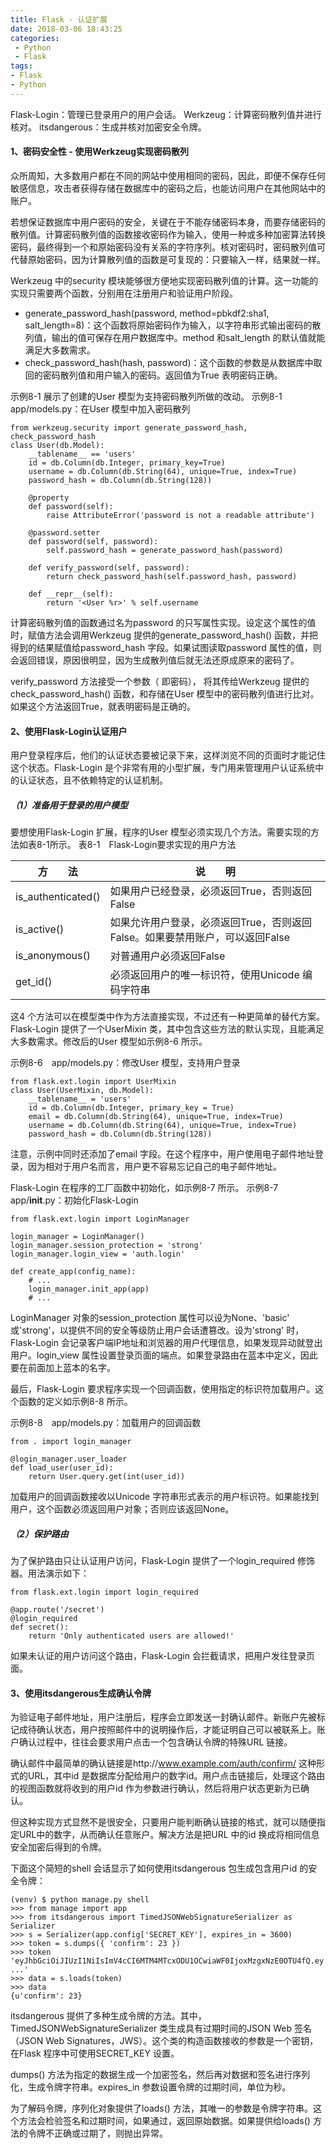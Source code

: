 ```yaml
---
title: Flask - 认证扩展
date: 2018-03-06 18:43:25
categories: 
 - Python
 - Flask
tags:
- Flask
- Python
---
```

Flask-Login：管理已登录用户的用户会话。
Werkzeug：计算密码散列值并进行核对。
itsdangerous：生成并核对加密安全令牌。

#### 1、密码安全性 - 使用Werkzeug实现密码散列
众所周知，大多数用户都在不同的网站中使用相同的密码，因此，即便不保存任何敏感信息，攻击者获得存储在数据库中的密码之后，也能访问用户在其他网站中的账户。
<!--more-->
若想保证数据库中用户密码的安全，关键在于不能存储密码本身，而要存储密码的散列值。计算密码散列值的函数接收密码作为输入，使用一种或多种加密算法转换密码，最终得到一个和原始密码没有关系的字符序列。核对密码时，密码散列值可代替原始密码，因为计算散列值的函数是可复现的：只要输入一样，结果就一样。

Werkzeug 中的security 模块能够很方便地实现密码散列值的计算。这一功能的实现只需要两个函数，分别用在注册用户和验证用户阶段。
* generate_password_hash(password, method=pbkdf2:sha1, salt_length=8)：这个函数将原始密码作为输入，以字符串形式输出密码的散列值，输出的值可保存在用户数据库中。method 和salt_length 的默认值就能满足大多数需求。
* check_password_hash(hash, password)：这个函数的参数是从数据库中取回的密码散列值和用户输入的密码。返回值为True 表明密码正确。

示例8-1 展示了创建的User 模型为支持密码散列所做的改动。
示例8-1　app/models.py：在User 模型中加入密码散列
```
from werkzeug.security import generate_password_hash, check_password_hash
class User(db.Model):
    __tablename__ == 'users'
    id = db.Column(db.Integer, primary_key=True)
    username = db.Column(db.String(64), unique=True, index=True)
    password_hash = db.Column(db.String(128))

    @property
    def password(self):
        raise AttributeError('password is not a readable attribute')

    @password.setter
    def password(self, password):
        self.password_hash = generate_password_hash(password)
    
    def verify_password(self, password):
        return check_password_hash(self.password_hash, password)
    
    def __repr__(self):
        return '<User %r>' % self.username
```
计算密码散列值的函数通过名为password 的只写属性实现。设定这个属性的值时，赋值方法会调用Werkzeug 提供的generate_password_hash() 函数，并把得到的结果赋值给password_hash 字段。如果试图读取password 属性的值，则会返回错误，原因很明显，因为生成散列值后就无法还原成原来的密码了。

verify_password 方法接受一个参数（ 即密码）， 将其传给Werkzeug 提供的check_password_hash() 函数，和存储在User 模型中的密码散列值进行比对。如果这个方法返回True，就表明密码是正确的。


#### 2、使用Flask-Login认证用户
用户登录程序后，他们的认证状态要被记录下来，这样浏览不同的页面时才能记住这个状态。Flask-Login 是个非常有用的小型扩展，专门用来管理用户认证系统中的认证状态，且不依赖特定的认证机制。

##### （1）准备用于登录的用户模型
要想使用Flask-Login 扩展，程序的User 模型必须实现几个方法。需要实现的方法如表8-1所示。
表8-1　Flask-Login要求实现的用户方法

方　　法              | 说　　明
----------------------|-------------------------------------------
is_authenticated()    | 如果用户已经登录，必须返回True，否则返回False
is_active()           | 如果允许用户登录，必须返回True，否则返回False。如果要禁用账户，可以返回False
is_anonymous()        | 对普通用户必须返回False
get_id()              | 必须返回用户的唯一标识符，使用Unicode 编码字符串

这4 个方法可以在模型类中作为方法直接实现，不过还有一种更简单的替代方案。Flask-Login 提供了一个UserMixin 类，其中包含这些方法的默认实现，且能满足大多数需求。修改后的User 模型如示例8-6 所示。

示例8-6　app/models.py：修改User 模型，支持用户登录
```
from flask.ext.login import UserMixin
class User(UserMixin, db.Model):
    __tablename__ = 'users'
    id = db.Column(db.Integer, primary_key = True)
    email = db.Column(db.String(64), unique=True, index=True)
    username = db.Column(db.String(64), unique=True, index=True)
    password_hash = db.Column(db.String(128))
```
注意，示例中同时还添加了email 字段。在这个程序中，用户使用电子邮件地址登录，因为相对于用户名而言，用户更不容易忘记自己的电子邮件地址。

Flask-Login 在程序的工厂函数中初始化，如示例8-7 所示。
示例8-7　app/__init__.py：初始化Flask-Login
```
from flask.ext.login import LoginManager

login_manager = LoginManager()
login_manager.session_protection = 'strong'
login_manager.login_view = 'auth.login'

def create_app(config_name):
    # ...
    login_manager.init_app(app)
    # ...
```
LoginManager 对象的session_protection 属性可以设为None、'basic' 或'strong'，以提供不同的安全等级防止用户会话遭篡改。设为'strong' 时，Flask-Login 会记录客户端IP地址和浏览器的用户代理信息，如果发现异动就登出用户。login_view 属性设置登录页面的端点。如果登录路由在蓝本中定义，因此要在前面加上蓝本的名字。

最后，Flask-Login 要求程序实现一个回调函数，使用指定的标识符加载用户。这个函数的定义如示例8-8 所示。

示例8-8　app/models.py：加载用户的回调函数
```
from . import login_manager

@login_manager.user_loader
def load_user(user_id):
    return User.query.get(int(user_id))
```
加载用户的回调函数接收以Unicode 字符串形式表示的用户标识符。如果能找到用户，这个函数必须返回用户对象；否则应该返回None。

##### （2）保护路由
为了保护路由只让认证用户访问，Flask-Login 提供了一个login_required 修饰器。用法演示如下：
```
from flask.ext.login import login_required

@app.route('/secret')
@login_required
def secret():
    return 'Only authenticated users are allowed!'
```
如果未认证的用户访问这个路由，Flask-Login 会拦截请求，把用户发往登录页面。


#### 3、使用itsdangerous生成确认令牌
为验证电子邮件地址，用户注册后，程序会立即发送一封确认邮件。新账户先被标记成待确认状态，用户按照邮件中的说明操作后，才能证明自己可以被联系上。账户确认过程中，往往会要求用户点击一个包含确认令牌的特殊URL 链接。

确认邮件中最简单的确认链接是http://www.example.com/auth/confirm/<id> 这种形式的URL，其中id 是数据库分配给用户的数字id。用户点击链接后，处理这个路由的视图函数就将收到的用户id 作为参数进行确认，然后将用户状态更新为已确认。

但这种实现方式显然不是很安全，只要用户能判断确认链接的格式，就可以随便指定URL中的数字，从而确认任意账户。解决方法是把URL 中的id 换成将相同信息安全加密后得到的令牌。

下面这个简短的shell 会话显示了如何使用itsdangerous 包生成包含用户id 的安全令牌：
```
(venv) $ python manage.py shell
>>> from manage import app
>>> from itsdangerous import TimedJSONWebSignatureSerializer as Serializer
>>> s = Serializer(app.config['SECRET_KEY'], expires_in = 3600)
>>> token = s.dumps({ 'confirm': 23 })
>>> token
'eyJhbGciOiJIUzI1NiIsImV4cCI6MTM4MTcxODU1OCwiaWF0IjoxMzgxNzE0OTU4fQ.ey ...'
>>> data = s.loads(token)
>>> data
{u'confirm': 23}
```
itsdangerous 提供了多种生成令牌的方法。其中，TimedJSONWebSignatureSerializer 类生成具有过期时间的JSON Web 签名（JSON Web Signatures，JWS）。这个类的构造函数接收的参数是一个密钥，在Flask 程序中可使用SECRET_KEY 设置。

dumps() 方法为指定的数据生成一个加密签名，然后再对数据和签名进行序列化，生成令牌字符串。expires_in 参数设置令牌的过期时间，单位为秒。

为了解码令牌，序列化对象提供了loads() 方法，其唯一的参数是令牌字符串。这个方法会检验签名和过期时间，如果通过，返回原始数据。如果提供给loads() 方法的令牌不正确或过期了，则抛出异常。